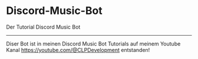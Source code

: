 # Discord-Music-Bot
Der Tutorial Discord Music Bot

-------------------------------------------
Diser Bot ist in meinen Discord Music Bot Tutorials auf meinem Youtube Kanal https://youtube.com/@CLPDevelopment entstanden!

